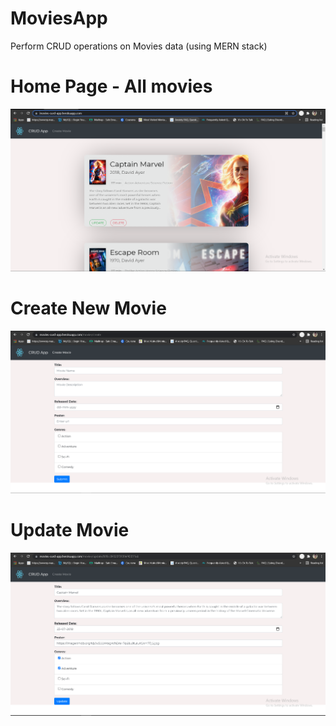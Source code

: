 # MoviesApp
Perform CRUD operations on Movies data (using MERN stack)

# Home Page - All movies
![Image of Home Page](https://github.com/AnandMahajan99/MoviesApp/blob/main/client/public/demo1.PNG)

# Create New Movie
![Image of Add New Movie](https://github.com/AnandMahajan99/MoviesApp/blob/main/client/public/demo2.PNG)

# Update Movie
![Image of Update Movie](https://github.com/AnandMahajan99/MoviesApp/blob/main/client/public/demo3.PNG)
